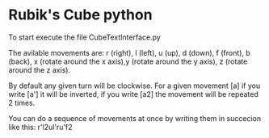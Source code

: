 # Rubik's Cube python

To start execute the file CubeTextInterface.py

The avilable movements are:
r (right), l (left), u (up), d (down), f (front), b (back), x (rotate around the x axis),y (rotate around the y axis), z (rotate around the z axis).

By default any given turn will be clockwise.
For a given movement [a] if you write [a'] it will be inverted, if you write [a2] the movement will be repeated 2 times.

You can do a sequence of movements at once by writing them in succecion like this: r'l2ul'ru'f2 
